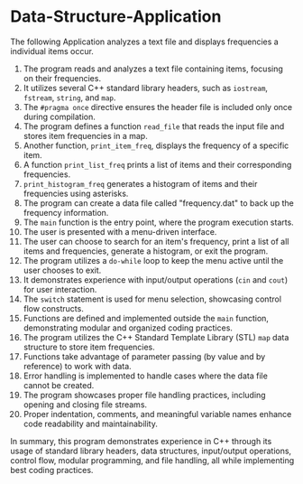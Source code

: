 # Data-Structure-Application
The following Application analyzes a text file and displays frequencies a individual items occur.



1. The program reads and analyzes a text file containing items, focusing on their frequencies.
2. It utilizes several C++ standard library headers, such as `iostream`, `fstream`, `string`, and `map`.
3. The `#pragma once` directive ensures the header file is included only once during compilation.
4. The program defines a function `read_file` that reads the input file and stores item frequencies in a map.
5. Another function, `print_item_freq`, displays the frequency of a specific item.
6. A function `print_list_freq` prints a list of items and their corresponding frequencies.
7. `print_histogram_freq` generates a histogram of items and their frequencies using asterisks.
8. The program can create a data file called "frequency.dat" to back up the frequency information.
9. The `main` function is the entry point, where the program execution starts.
10. The user is presented with a menu-driven interface.
11. The user can choose to search for an item's frequency, print a list of all items and frequencies, generate a histogram, or exit the program.
12. The program utilizes a `do-while` loop to keep the menu active until the user chooses to exit.
13. It demonstrates experience with input/output operations (`cin` and `cout`) for user interaction.
14. The `switch` statement is used for menu selection, showcasing control flow constructs.
15. Functions are defined and implemented outside the `main` function, demonstrating modular and organized coding practices.
16. The program utilizes the C++ Standard Template Library (STL) `map` data structure to store item frequencies.
17. Functions take advantage of parameter passing (by value and by reference) to work with data.
18. Error handling is implemented to handle cases where the data file cannot be created.
19. The program showcases proper file handling practices, including opening and closing file streams.
20. Proper indentation, comments, and meaningful variable names enhance code readability and maintainability.

In summary, this program demonstrates experience in C++ through its usage of standard library headers, data structures, input/output operations, control flow, modular programming, and file handling, all while implementing best coding practices.
